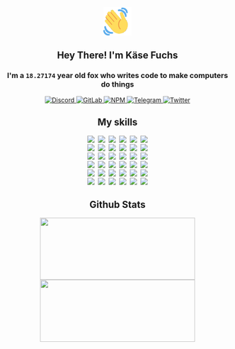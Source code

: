 <div><p align=center><img src=./resources/images/wave.gif width=64px height=64px></p><h2 align=center>Hey There! I'm Käse Fuchs</h2><h3 align=center>I'm a <code>18.27174</code> year old fox who writes code to make computers do things</h3><p align=center><a href=https://discord.com/users/507526681125322772><img alt=Discord src="https://img.shields.io/badge/Discord-5865F2?logo=discord&logoColor=white&style=flat-square#0ece4b747ca3bd6ee67a5896234fb627"> </a><a href=https://gitlab.com/kasefuchs><img alt=GitLab src="https://img.shields.io/badge/GitLab-330F63?logo=gitlab&logoColor=white&style=flat-square#0ece4b747ca3bd6ee67a5896234fb627"> </a><a href=https://npmjs.com/~kasefuchs><img alt=NPM src="https://img.shields.io/badge/NPM-CB3837?logo=npm&logoColor=white&style=flat-square#0ece4b747ca3bd6ee67a5896234fb627"> </a><a href=https://t.me/kasefuchs><img alt=Telegram src="https://img.shields.io/badge/Telegram-2CA5E0?logo=telegram&logoColor=white&style=flat-square#0ece4b747ca3bd6ee67a5896234fb627"> </a><a href=https://twitter.com/kasefuchs><img alt=Twitter src="https://img.shields.io/badge/Twitter-1DA1F2?logo=twitter&logoColor=white&style=flat-square#0ece4b747ca3bd6ee67a5896234fb627"></a></p><h2 align=center>My skills</h2><p align=center><a href=https://aws.amazon.com/ ><picture><source srcset="https://skillicons.dev/icons?i=aws&theme=dark#0ece4b747ca3bd6ee67a5896234fb627" media="(prefers-color-scheme: dark)"><source srcset="https://skillicons.dev/icons?i=aws&theme=light#0ece4b747ca3bd6ee67a5896234fb627" media="(prefers-color-scheme: light), (prefers-color-scheme: no-preference)"><img src="https://skillicons.dev/icons?i=aws&theme=light#0ece4b747ca3bd6ee67a5896234fb627"></picture></a>&nbsp;&nbsp;<a href=https://en.wikipedia.org/wiki/Bash_(Unix_shell)><picture><source srcset="https://skillicons.dev/icons?i=bash&theme=dark#0ece4b747ca3bd6ee67a5896234fb627" media="(prefers-color-scheme: dark)"><source srcset="https://skillicons.dev/icons?i=bash&theme=light#0ece4b747ca3bd6ee67a5896234fb627" media="(prefers-color-scheme: light), (prefers-color-scheme: no-preference)"><img src="https://skillicons.dev/icons?i=bash&theme=light#0ece4b747ca3bd6ee67a5896234fb627"></picture></a>&nbsp;&nbsp;<a href=https://discord.com/developers/docs><picture><source srcset="https://skillicons.dev/icons?i=bots&theme=dark#0ece4b747ca3bd6ee67a5896234fb627" media="(prefers-color-scheme: dark)"><source srcset="https://skillicons.dev/icons?i=bots&theme=light#0ece4b747ca3bd6ee67a5896234fb627" media="(prefers-color-scheme: light), (prefers-color-scheme: no-preference)"><img src="https://skillicons.dev/icons?i=bots&theme=light#0ece4b747ca3bd6ee67a5896234fb627"></picture></a>&nbsp;&nbsp;<a href=https://www.cloudflare.com/ ><picture><source srcset="https://skillicons.dev/icons?i=cloudflare&theme=dark#0ece4b747ca3bd6ee67a5896234fb627" media="(prefers-color-scheme: dark)"><source srcset="https://skillicons.dev/icons?i=cloudflare&theme=light#0ece4b747ca3bd6ee67a5896234fb627" media="(prefers-color-scheme: light), (prefers-color-scheme: no-preference)"><img src="https://skillicons.dev/icons?i=cloudflare&theme=light#0ece4b747ca3bd6ee67a5896234fb627"></picture></a>&nbsp;&nbsp;<a href=https://en.wikipedia.org/wiki/CSS><picture><source srcset="https://skillicons.dev/icons?i=css&theme=dark#0ece4b747ca3bd6ee67a5896234fb627" media="(prefers-color-scheme: dark)"><source srcset="https://skillicons.dev/icons?i=css&theme=light#0ece4b747ca3bd6ee67a5896234fb627" media="(prefers-color-scheme: light), (prefers-color-scheme: no-preference)"><img src="https://skillicons.dev/icons?i=css&theme=light#0ece4b747ca3bd6ee67a5896234fb627"></picture></a>&nbsp;&nbsp;<a href=https://www.docker.com/ ><picture><source srcset="https://skillicons.dev/icons?i=docker&theme=dark#0ece4b747ca3bd6ee67a5896234fb627" media="(prefers-color-scheme: dark)"><source srcset="https://skillicons.dev/icons?i=docker&theme=light#0ece4b747ca3bd6ee67a5896234fb627" media="(prefers-color-scheme: light), (prefers-color-scheme: no-preference)"><img src="https://skillicons.dev/icons?i=docker&theme=light#0ece4b747ca3bd6ee67a5896234fb627"></picture></a><br><a href=https://www.electronjs.org/ ><picture><source srcset="https://skillicons.dev/icons?i=electron&theme=dark#0ece4b747ca3bd6ee67a5896234fb627" media="(prefers-color-scheme: dark)"><source srcset="https://skillicons.dev/icons?i=electron&theme=light#0ece4b747ca3bd6ee67a5896234fb627" media="(prefers-color-scheme: light), (prefers-color-scheme: no-preference)"><img src="https://skillicons.dev/icons?i=electron&theme=light#0ece4b747ca3bd6ee67a5896234fb627"></picture></a>&nbsp;&nbsp;<a href=https://expressjs.com/ ><picture><source srcset="https://skillicons.dev/icons?i=express&theme=dark#0ece4b747ca3bd6ee67a5896234fb627" media="(prefers-color-scheme: dark)"><source srcset="https://skillicons.dev/icons?i=express&theme=light#0ece4b747ca3bd6ee67a5896234fb627" media="(prefers-color-scheme: light), (prefers-color-scheme: no-preference)"><img src="https://skillicons.dev/icons?i=express&theme=light#0ece4b747ca3bd6ee67a5896234fb627"></picture></a>&nbsp;&nbsp;<a href=https://www.figma.com/ ><picture><source srcset="https://skillicons.dev/icons?i=figma&theme=dark#0ece4b747ca3bd6ee67a5896234fb627" media="(prefers-color-scheme: dark)"><source srcset="https://skillicons.dev/icons?i=figma&theme=light#0ece4b747ca3bd6ee67a5896234fb627" media="(prefers-color-scheme: light), (prefers-color-scheme: no-preference)"><img src="https://skillicons.dev/icons?i=figma&theme=light#0ece4b747ca3bd6ee67a5896234fb627"></picture></a>&nbsp;&nbsp;<a href=https://firebase.google.com/ ><picture><source srcset="https://skillicons.dev/icons?i=firebase&theme=dark#0ece4b747ca3bd6ee67a5896234fb627" media="(prefers-color-scheme: dark)"><source srcset="https://skillicons.dev/icons?i=firebase&theme=light#0ece4b747ca3bd6ee67a5896234fb627" media="(prefers-color-scheme: light), (prefers-color-scheme: no-preference)"><img src="https://skillicons.dev/icons?i=firebase&theme=light#0ece4b747ca3bd6ee67a5896234fb627"></picture></a>&nbsp;&nbsp;<a href=https://flask.palletsprojects.com/ ><picture><source srcset="https://skillicons.dev/icons?i=flask&theme=dark#0ece4b747ca3bd6ee67a5896234fb627" media="(prefers-color-scheme: dark)"><source srcset="https://skillicons.dev/icons?i=flask&theme=light#0ece4b747ca3bd6ee67a5896234fb627" media="(prefers-color-scheme: light), (prefers-color-scheme: no-preference)"><img src="https://skillicons.dev/icons?i=flask&theme=light#0ece4b747ca3bd6ee67a5896234fb627"></picture></a>&nbsp;&nbsp;<a href=https://cloud.google.com/ ><picture><source srcset="https://skillicons.dev/icons?i=gcp&theme=dark#0ece4b747ca3bd6ee67a5896234fb627" media="(prefers-color-scheme: dark)"><source srcset="https://skillicons.dev/icons?i=gcp&theme=light#0ece4b747ca3bd6ee67a5896234fb627" media="(prefers-color-scheme: light), (prefers-color-scheme: no-preference)"><img src="https://skillicons.dev/icons?i=gcp&theme=light#0ece4b747ca3bd6ee67a5896234fb627"></picture></a><br><a href=https://git-scm.com/ ><picture><source srcset="https://skillicons.dev/icons?i=git&theme=dark#0ece4b747ca3bd6ee67a5896234fb627" media="(prefers-color-scheme: dark)"><source srcset="https://skillicons.dev/icons?i=git&theme=light#0ece4b747ca3bd6ee67a5896234fb627" media="(prefers-color-scheme: light), (prefers-color-scheme: no-preference)"><img src="https://skillicons.dev/icons?i=git&theme=light#0ece4b747ca3bd6ee67a5896234fb627"></picture></a>&nbsp;&nbsp;<a href=https://github.com/ ><picture><source srcset="https://skillicons.dev/icons?i=github&theme=dark#0ece4b747ca3bd6ee67a5896234fb627" media="(prefers-color-scheme: dark)"><source srcset="https://skillicons.dev/icons?i=github&theme=light#0ece4b747ca3bd6ee67a5896234fb627" media="(prefers-color-scheme: light), (prefers-color-scheme: no-preference)"><img src="https://skillicons.dev/icons?i=github&theme=light#0ece4b747ca3bd6ee67a5896234fb627"></picture></a>&nbsp;&nbsp;<a href=https://gitlab.com/ ><picture><source srcset="https://skillicons.dev/icons?i=gitlab&theme=dark#0ece4b747ca3bd6ee67a5896234fb627" media="(prefers-color-scheme: dark)"><source srcset="https://skillicons.dev/icons?i=gitlab&theme=light#0ece4b747ca3bd6ee67a5896234fb627" media="(prefers-color-scheme: light), (prefers-color-scheme: no-preference)"><img src="https://skillicons.dev/icons?i=gitlab&theme=light#0ece4b747ca3bd6ee67a5896234fb627"></picture></a>&nbsp;&nbsp;<a href=https://www.heroku.com/ ><picture><source srcset="https://skillicons.dev/icons?i=heroku&theme=dark#0ece4b747ca3bd6ee67a5896234fb627" media="(prefers-color-scheme: dark)"><source srcset="https://skillicons.dev/icons?i=heroku&theme=light#0ece4b747ca3bd6ee67a5896234fb627" media="(prefers-color-scheme: light), (prefers-color-scheme: no-preference)"><img src="https://skillicons.dev/icons?i=heroku&theme=light#0ece4b747ca3bd6ee67a5896234fb627"></picture></a>&nbsp;&nbsp;<a href=https://en.wikipedia.org/wiki/HTML><picture><source srcset="https://skillicons.dev/icons?i=html&theme=dark#0ece4b747ca3bd6ee67a5896234fb627" media="(prefers-color-scheme: dark)"><source srcset="https://skillicons.dev/icons?i=html&theme=light#0ece4b747ca3bd6ee67a5896234fb627" media="(prefers-color-scheme: light), (prefers-color-scheme: no-preference)"><img src="https://skillicons.dev/icons?i=html&theme=light#0ece4b747ca3bd6ee67a5896234fb627"></picture></a>&nbsp;&nbsp;<a href=https://en.wikipedia.org/wiki/JavaScript><picture><source srcset="https://skillicons.dev/icons?i=js&theme=dark#0ece4b747ca3bd6ee67a5896234fb627" media="(prefers-color-scheme: dark)"><source srcset="https://skillicons.dev/icons?i=js&theme=light#0ece4b747ca3bd6ee67a5896234fb627" media="(prefers-color-scheme: light), (prefers-color-scheme: no-preference)"><img src="https://skillicons.dev/icons?i=js&theme=light#0ece4b747ca3bd6ee67a5896234fb627"></picture></a><br><a href=https://en.wikipedia.org/wiki/Linux><picture><source srcset="https://skillicons.dev/icons?i=linux&theme=dark#0ece4b747ca3bd6ee67a5896234fb627" media="(prefers-color-scheme: dark)"><source srcset="https://skillicons.dev/icons?i=linux&theme=light#0ece4b747ca3bd6ee67a5896234fb627" media="(prefers-color-scheme: light), (prefers-color-scheme: no-preference)"><img src="https://skillicons.dev/icons?i=linux&theme=light#0ece4b747ca3bd6ee67a5896234fb627"></picture></a>&nbsp;&nbsp;<a href=https://mui.com/ ><picture><source srcset="https://skillicons.dev/icons?i=materialui&theme=dark#0ece4b747ca3bd6ee67a5896234fb627" media="(prefers-color-scheme: dark)"><source srcset="https://skillicons.dev/icons?i=materialui&theme=light#0ece4b747ca3bd6ee67a5896234fb627" media="(prefers-color-scheme: light), (prefers-color-scheme: no-preference)"><img src="https://skillicons.dev/icons?i=materialui&theme=light#0ece4b747ca3bd6ee67a5896234fb627"></picture></a>&nbsp;&nbsp;<a href=https://en.wikipedia.org/wiki/Markdown><picture><source srcset="https://skillicons.dev/icons?i=md&theme=dark#0ece4b747ca3bd6ee67a5896234fb627" media="(prefers-color-scheme: dark)"><source srcset="https://skillicons.dev/icons?i=md&theme=light#0ece4b747ca3bd6ee67a5896234fb627" media="(prefers-color-scheme: light), (prefers-color-scheme: no-preference)"><img src="https://skillicons.dev/icons?i=md&theme=light#0ece4b747ca3bd6ee67a5896234fb627"></picture></a>&nbsp;&nbsp;<a href=https://www.mongodb.com/ ><picture><source srcset="https://skillicons.dev/icons?i=mongodb&theme=dark#0ece4b747ca3bd6ee67a5896234fb627" media="(prefers-color-scheme: dark)"><source srcset="https://skillicons.dev/icons?i=mongodb&theme=light#0ece4b747ca3bd6ee67a5896234fb627" media="(prefers-color-scheme: light), (prefers-color-scheme: no-preference)"><img src="https://skillicons.dev/icons?i=mongodb&theme=light#0ece4b747ca3bd6ee67a5896234fb627"></picture></a>&nbsp;&nbsp;<a href=https://www.mysql.com/ ><picture><source srcset="https://skillicons.dev/icons?i=mysql&theme=dark#0ece4b747ca3bd6ee67a5896234fb627" media="(prefers-color-scheme: dark)"><source srcset="https://skillicons.dev/icons?i=mysql&theme=light#0ece4b747ca3bd6ee67a5896234fb627" media="(prefers-color-scheme: light), (prefers-color-scheme: no-preference)"><img src="https://skillicons.dev/icons?i=mysql&theme=light#0ece4b747ca3bd6ee67a5896234fb627"></picture></a>&nbsp;&nbsp;<a href=https://nextjs.org/ ><picture><source srcset="https://skillicons.dev/icons?i=nextjs&theme=dark#0ece4b747ca3bd6ee67a5896234fb627" media="(prefers-color-scheme: dark)"><source srcset="https://skillicons.dev/icons?i=nextjs&theme=light#0ece4b747ca3bd6ee67a5896234fb627" media="(prefers-color-scheme: light), (prefers-color-scheme: no-preference)"><img src="https://skillicons.dev/icons?i=nextjs&theme=light#0ece4b747ca3bd6ee67a5896234fb627"></picture></a><br><a href=https://nodejs.org/en/ ><picture><source srcset="https://skillicons.dev/icons?i=nodejs&theme=dark#0ece4b747ca3bd6ee67a5896234fb627" media="(prefers-color-scheme: dark)"><source srcset="https://skillicons.dev/icons?i=nodejs&theme=light#0ece4b747ca3bd6ee67a5896234fb627" media="(prefers-color-scheme: light), (prefers-color-scheme: no-preference)"><img src="https://skillicons.dev/icons?i=nodejs&theme=light#0ece4b747ca3bd6ee67a5896234fb627"></picture></a>&nbsp;&nbsp;<a href=https://www.postgresql.org/ ><picture><source srcset="https://skillicons.dev/icons?i=postgres&theme=dark#0ece4b747ca3bd6ee67a5896234fb627" media="(prefers-color-scheme: dark)"><source srcset="https://skillicons.dev/icons?i=postgres&theme=light#0ece4b747ca3bd6ee67a5896234fb627" media="(prefers-color-scheme: light), (prefers-color-scheme: no-preference)"><img src="https://skillicons.dev/icons?i=postgres&theme=light#0ece4b747ca3bd6ee67a5896234fb627"></picture></a>&nbsp;&nbsp;<a href=https://learn.microsoft.com/en-us/powershell/ ><picture><source srcset="https://skillicons.dev/icons?i=powershell&theme=dark#0ece4b747ca3bd6ee67a5896234fb627" media="(prefers-color-scheme: dark)"><source srcset="https://skillicons.dev/icons?i=powershell&theme=light#0ece4b747ca3bd6ee67a5896234fb627" media="(prefers-color-scheme: light), (prefers-color-scheme: no-preference)"><img src="https://skillicons.dev/icons?i=powershell&theme=light#0ece4b747ca3bd6ee67a5896234fb627"></picture></a>&nbsp;&nbsp;<a href=https://www.python.org/ ><picture><source srcset="https://skillicons.dev/icons?i=py&theme=dark#0ece4b747ca3bd6ee67a5896234fb627" media="(prefers-color-scheme: dark)"><source srcset="https://skillicons.dev/icons?i=py&theme=light#0ece4b747ca3bd6ee67a5896234fb627" media="(prefers-color-scheme: light), (prefers-color-scheme: no-preference)"><img src="https://skillicons.dev/icons?i=py&theme=light#0ece4b747ca3bd6ee67a5896234fb627"></picture></a>&nbsp;&nbsp;<a href=https://www.raspberrypi.org/ ><picture><source srcset="https://skillicons.dev/icons?i=raspberrypi&theme=dark#0ece4b747ca3bd6ee67a5896234fb627" media="(prefers-color-scheme: dark)"><source srcset="https://skillicons.dev/icons?i=raspberrypi&theme=light#0ece4b747ca3bd6ee67a5896234fb627" media="(prefers-color-scheme: light), (prefers-color-scheme: no-preference)"><img src="https://skillicons.dev/icons?i=raspberrypi&theme=light#0ece4b747ca3bd6ee67a5896234fb627"></picture></a>&nbsp;&nbsp;<a href=https://reactjs.org/ ><picture><source srcset="https://skillicons.dev/icons?i=react&theme=dark#0ece4b747ca3bd6ee67a5896234fb627" media="(prefers-color-scheme: dark)"><source srcset="https://skillicons.dev/icons?i=react&theme=light#0ece4b747ca3bd6ee67a5896234fb627" media="(prefers-color-scheme: light), (prefers-color-scheme: no-preference)"><img src="https://skillicons.dev/icons?i=react&theme=light#0ece4b747ca3bd6ee67a5896234fb627"></picture></a><br><a href=https://redux.js.org/ ><picture><source srcset="https://skillicons.dev/icons?i=redux&theme=dark#0ece4b747ca3bd6ee67a5896234fb627" media="(prefers-color-scheme: dark)"><source srcset="https://skillicons.dev/icons?i=redux&theme=light#0ece4b747ca3bd6ee67a5896234fb627" media="(prefers-color-scheme: light), (prefers-color-scheme: no-preference)"><img src="https://skillicons.dev/icons?i=redux&theme=light#0ece4b747ca3bd6ee67a5896234fb627"></picture></a>&nbsp;&nbsp;<a href=https://en.wikipedia.org/wiki/Regular_expression><picture><source srcset="https://skillicons.dev/icons?i=regex&theme=dark#0ece4b747ca3bd6ee67a5896234fb627" media="(prefers-color-scheme: dark)"><source srcset="https://skillicons.dev/icons?i=regex&theme=light#0ece4b747ca3bd6ee67a5896234fb627" media="(prefers-color-scheme: light), (prefers-color-scheme: no-preference)"><img src="https://skillicons.dev/icons?i=regex&theme=light#0ece4b747ca3bd6ee67a5896234fb627"></picture></a>&nbsp;&nbsp;<a href=https://en.wikipedia.org/wiki/Sass_(stylesheet_language)><picture><source srcset="https://skillicons.dev/icons?i=sass&theme=dark#0ece4b747ca3bd6ee67a5896234fb627" media="(prefers-color-scheme: dark)"><source srcset="https://skillicons.dev/icons?i=sass&theme=light#0ece4b747ca3bd6ee67a5896234fb627" media="(prefers-color-scheme: light), (prefers-color-scheme: no-preference)"><img src="https://skillicons.dev/icons?i=sass&theme=light#0ece4b747ca3bd6ee67a5896234fb627"></picture></a>&nbsp;&nbsp;<a href=https://www.typescriptlang.org/ ><picture><source srcset="https://skillicons.dev/icons?i=ts&theme=dark#0ece4b747ca3bd6ee67a5896234fb627" media="(prefers-color-scheme: dark)"><source srcset="https://skillicons.dev/icons?i=ts&theme=light#0ece4b747ca3bd6ee67a5896234fb627" media="(prefers-color-scheme: light), (prefers-color-scheme: no-preference)"><img src="https://skillicons.dev/icons?i=ts&theme=light#0ece4b747ca3bd6ee67a5896234fb627"></picture></a>&nbsp;&nbsp;<a href=https://unity.com/ ><picture><source srcset="https://skillicons.dev/icons?i=unity&theme=dark#0ece4b747ca3bd6ee67a5896234fb627" media="(prefers-color-scheme: dark)"><source srcset="https://skillicons.dev/icons?i=unity&theme=light#0ece4b747ca3bd6ee67a5896234fb627" media="(prefers-color-scheme: light), (prefers-color-scheme: no-preference)"><img src="https://skillicons.dev/icons?i=unity&theme=light#0ece4b747ca3bd6ee67a5896234fb627"></picture></a>&nbsp;&nbsp;<a href=https://workers.cloudflare.com/ ><picture><source srcset="https://skillicons.dev/icons?i=workers&theme=dark#0ece4b747ca3bd6ee67a5896234fb627" media="(prefers-color-scheme: dark)"><source srcset="https://skillicons.dev/icons?i=workers&theme=light#0ece4b747ca3bd6ee67a5896234fb627" media="(prefers-color-scheme: light), (prefers-color-scheme: no-preference)"><img src="https://skillicons.dev/icons?i=workers&theme=light#0ece4b747ca3bd6ee67a5896234fb627"></picture></a><br></p><h2 align=center>Github Stats</h2><p align=center><picture><source srcset="https://github-readme-stats-kasefuchs.vercel.app/api/?count_private=true&hide_border=true&hide_rank=true&line_height=20&hide_title=true&username=Kasefuchs&theme=dark#0ece4b747ca3bd6ee67a5896234fb627" media="(prefers-color-scheme: dark)"><source srcset="https://github-readme-stats-kasefuchs.vercel.app/api/?count_private=true&hide_border=true&hide_rank=true&line_height=20&hide_title=true&username=Kasefuchs&theme=light#0ece4b747ca3bd6ee67a5896234fb627" media="(prefers-color-scheme: light), (prefers-color-scheme: no-preference)"><img align=middle width=350 height=140 src="https://github-readme-stats-kasefuchs.vercel.app/api/?count_private=true&hide_border=true&hide_rank=true&line_height=20&hide_title=true&username=Kasefuchs&theme=light#0ece4b747ca3bd6ee67a5896234fb627"></picture><picture><source srcset="https://github-readme-stats-kasefuchs.vercel.app/api/top-langs/?count_private=true&hide_border=true&layout=compact&username=Kasefuchs&theme=dark#0ece4b747ca3bd6ee67a5896234fb627" media="(prefers-color-scheme: dark)"><source srcset="https://github-readme-stats-kasefuchs.vercel.app/api/top-langs/?count_private=true&hide_border=true&layout=compact&username=Kasefuchs&theme=light#0ece4b747ca3bd6ee67a5896234fb627" media="(prefers-color-scheme: light), (prefers-color-scheme: no-preference)"><img align=middle width=350 height=140 src="https://github-readme-stats-kasefuchs.vercel.app/api/top-langs/?count_private=true&hide_border=true&layout=compact&username=Kasefuchs&theme=light#0ece4b747ca3bd6ee67a5896234fb627"></picture></p><img src="https://hit.yhype.me/github/profile?user_id=64592097#0ece4b747ca3bd6ee67a5896234fb627" alt=""></div>
